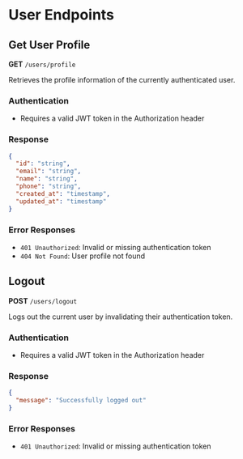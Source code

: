 # User Endpoints

## Get User Profile
**GET** `/users/profile`

Retrieves the profile information of the currently authenticated user.

### Authentication
- Requires a valid JWT token in the Authorization header

### Response
```json
{
  "id": "string",
  "email": "string",
  "name": "string",
  "phone": "string",
  "created_at": "timestamp",
  "updated_at": "timestamp"
}
```

### Error Responses
- `401 Unauthorized`: Invalid or missing authentication token
- `404 Not Found`: User profile not found

## Logout
**POST** `/users/logout`

Logs out the current user by invalidating their authentication token.

### Authentication
- Requires a valid JWT token in the Authorization header

### Response
```json
{
  "message": "Successfully logged out"
}
```

### Error Responses
- `401 Unauthorized`: Invalid or missing authentication token
```
